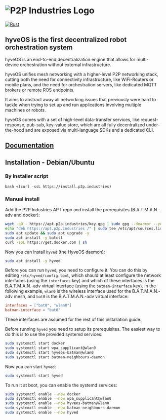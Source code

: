 # ![P2P Industries Logo](logo.png)
[![Rust](https://github.com/p2p-industries/hyveos/actions/workflows/rust.yml/badge.svg)](https://github.com/p2p-industries/hyveos/actions/workflows/rust.yml)

## hyveOS is the first decentralized robot orchestration system

hyveOS is an end-to-end decentralization engine that allows for multi-device orchestration without external infrastructure.

hyveOS unifies mesh networking with a higher-level P2P networking stack, cutting both the need for connectivity infrastructure, like WiFi-Routers or mobile plans, and the need for orchestration servers, like dedicated MQTT brokers or remote ROS endpoints.


It aims to abstract away all networking issues that previously were hard to tackle when trying to set up and run applications involving multiple machines or robots.


hyveOS comes with a set of high-level data-transfer services, like request-response, pub-sub, key-value store, which are all fully decentralized under-the-hood and are exposed via multi-language SDKs and a dedicated CLI.

## [Documentation](https://docs.p2p.industries)

## Installation - Debian/Ubuntu

### By installer script

```shell
bash <(curl -ssL https://install.p2p.industries)
```

### Manual install

Add the P2P Industries APT repo and install the prerequisites (B.A.T.M.A.N.-adv and docker):

```bash
wget -qO - https://apt.p2p.industries/key.gpg | sudo gpg --dearmor --yes -o /etc/apt/trusted.gpg.d/p2p-industries.gpg
echo "deb https://apt.p2p.industries /" | sudo tee /etc/apt/sources.list.d/p2p-industries.list
sudo apt update && sudo apt upgrade -y
sudo apt install -y batctl
curl -sSL https://get.docker.com | sh
```

Now you can install `hyved` (the HyveOS daemon):

```bash
sudo apt install -y hyved
```

Before you can run `hyved`, you need to configure it.
You can do this by editing `/etc/hyved/config.toml`, which should at least configure the network interfaces (using the `interfaces` key) and which of these interfaces is the B.A.T.M.A.N.-adv virtual interface (using the `batman-interface` key).
In the following example, `wlan0` is the wireless interface used for the B.A.T.M.A.N.-adv mesh, and `bat0` is the B.A.T.M.A.N.-adv virtual interface:

```toml
interfaces = ["bat0", "wlan0"]
batman-interface = "bat0"
```

These interfaces are assumed for the rest of this installation guide.

Before running `hyved` you need to setup its prerequisites. The easiest way to do this is to use the provided systemd services:

```bash
sudo systemctl start docker
sudo systemctl start wpa_supplicant@wlan0
sudo systemctl start hyveos-batman@wlan0
sudo systemctl start batman-neighbours-daemon
```

Now you can start `hyved`:

```bash
sudo systemctl start hyved
```

To run it at boot, you can enable the systemd services:

```bash
sudo systemctl enable --now docker
sudo systemctl enable --now wpa_supplicant@wlan0
sudo systemctl enable --now hyveos-batman@wlan0
sudo systemctl enable --now batman-neighbours-daemon
sudo systemctl enable --now hyved
```
